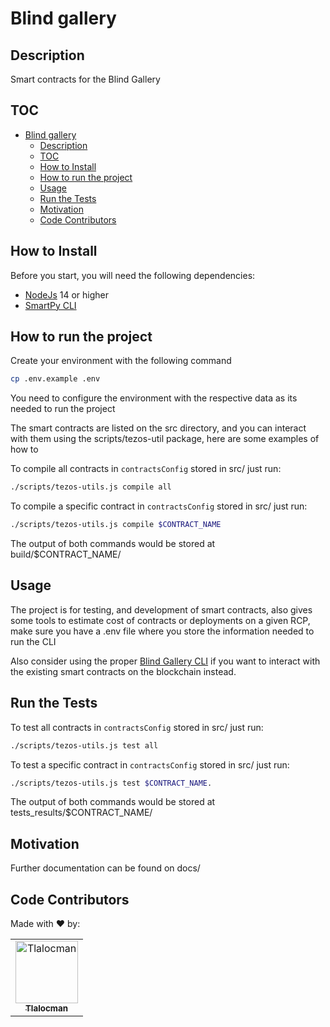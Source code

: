 # Blind gallery

## Description
Smart contracts for the Blind Gallery
## TOC
- [Blind gallery](#blind-gallery)
  - [Description](#description)
  - [TOC](#toc)
  - [How to Install](#how-to-install)
  - [How to run the project](#how-to-run-the-project)
  - [Usage](#usage)
  - [Run the Tests](#run-the-tests)
  - [Motivation](#motivation)
  - [Code Contributors](#code-contributors)

## How to Install

Before you start, you will need the following dependencies:
- [NodeJs](https://nodejs.org/en/) 14 or higher
- [SmartPy CLI](https://smartpy.io/docs/cli/)
  
## How to run the project

Create your environment with the following command

``` bash
cp .env.example .env
```

You need to configure the environment with the respective data as its needed to run the project

The smart contracts are listed on the src directory, and you can interact with them using the scripts/tezos-util package, here are some examples of how to

To compile all contracts in `contractsConfig` stored in src/ just run:

``` bash
./scripts/tezos-utils.js compile all
```

To compile a specific contract in `contractsConfig` stored in src/ just run:

``` bash
./scripts/tezos-utils.js compile $CONTRACT_NAME
```

The output of both commands would be stored at build/$CONTRACT_NAME/

## Usage
The project is for testing, and development of smart contracts, also gives some tools to estimate cost of contracts or deployments on a given RCP, make sure you have a .env file where you store the information needed to run the CLI

Also consider using the proper [Blind Gallery CLI](https://github.com/Blind-Gallery/cli) if you want to interact with the existing smart contracts on the blockchain instead.

## Run the Tests
To test all contracts in `contractsConfig` stored in src/ just run:

``` bash
./scripts/tezos-utils.js test all
```

To test a specific contract in `contractsConfig` stored in src/ just run:

``` bash
./scripts/tezos-utils.js test $CONTRACT_NAME.
```

The output of both commands would be stored at tests_results/$CONTRACT_NAME/
## Motivation
Further documentation can be found on docs/
## Code Contributors
Made with ❤️ by:
<!-- ALL-CONTRIBUTORS-LIST:START - Do not remove or modify this section -->
<!-- prettier-ignore-start -->
<!-- markdownlint-disable -->
<table>
  <tbody>
    <tr>
      <td align="center"><a href="https://github.com/tlacloc"><img src="https://avatars.githubusercontent.com/u/17482176?s=100&v=4" width="100px;" alt="Tlalocman"/><br /><sub><b>Tlalocman</b></sub></a><br /></td>
    </tr>
  </tbody>
</table>

<!-- markdownlint-restore -->
<!-- prettier-ignore-end -->

<!-- ALL-CONTRIBUTORS-LIST:END -->